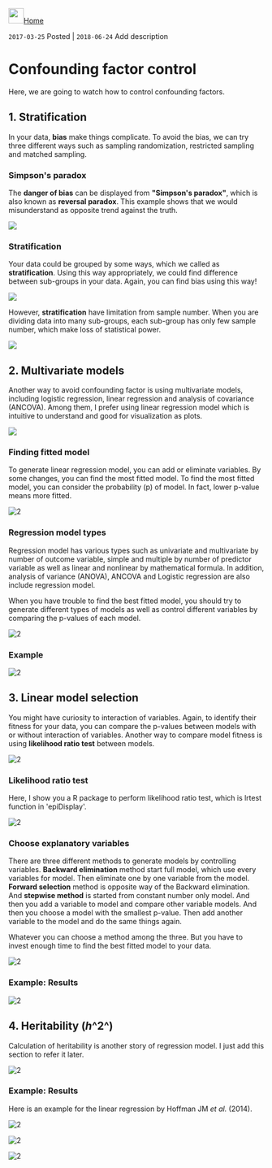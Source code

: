 <a href="https://kisudsoe.github.io"><img src="img/favicon.png" width="30px" /></a>[Home](https://kisudsoe.github.io)

`2017-03-25` Posted | `2018-06-24` Add description

# Confounding factor control

Here, we are going to watch how to control confounding factors.



## 1. Stratification

In your data, **bias** make things complicate. To avoid the bias, we can try three different ways such as sampling randomization, restricted sampling and matched sampling.

### Simpson's paradox

The **danger of bias** can be displayed from **"Simpson's paradox"**, which is also known as **reversal paradox**. This example shows that we would misunderstand as opposite trend against the truth.

![](/img/2017-03-25-Confounding_factor_control/슬라이드2.JPG)



### Stratification

Your data could be grouped by some ways, which we called as **stratification**. Using this way appropriately, we could find difference between sub-groups in your data. Again, you can find bias using this way!


![](/img/2017-03-25-Confounding_factor_control/슬라이드3.JPG)



However, **stratification** have limitation from sample number. When you are dividing data into many sub-groups, each sub-group has only few sample number, which make loss of statistical power.

![](/img/2017-03-25-Confounding_factor_control/슬라이드4.JPG)



## 2. Multivariate models

Another way to avoid confounding factor is using multivariate models, including logistic regression, linear regression and analysis of covariance (ANCOVA). Among them, I prefer using linear regression model which is intuitive to understand and good for visualization as plots.

![](/img/2017-03-25-Confounding_factor_control/슬라이드5.JPG)



### Finding fitted model

To generate linear regression model, you can add or eliminate variables. By some changes, you can find the most fitted model. To find the most fitted model, you can consider the probability (p) of model. In fact, lower p-value means more fitted.

![2](/img/2017-03-25-Confounding_factor_control/슬라이드6.JPG)



### Regression model types

Regression model has various types such as univariate and multivariate by number of outcome variable, simple and multiple by number of predictor variable as well as linear and nonlinear by mathematical formula. In addition, analysis of variance (ANOVA), ANCOVA and Logistic regression are also include regression model.

When you have trouble to find the best fitted model, you should try to generate different types of models as well as control different variables by comparing the p-values of each model.

![2](/img/2017-03-25-Confounding_factor_control/슬라이드7.JPG)



### Example

![2](/img/2017-03-25-Confounding_factor_control/슬라이드8.JPG)



## 3. Linear model selection

You might have curiosity to interaction of variables. Again, to identify their fitness for your data, you can compare the p-values between models with or without interaction of variables. Another way to compare model fitness is using **likelihood ratio test** between models.

![2](/img/2017-03-25-Confounding_factor_control/슬라이드9.JPG)



### Likelihood ratio test

Here, I show you a R package to perform likelihood ratio test, which is lrtest function in 'epiDisplay'.

![2](/img/2017-03-25-Confounding_factor_control/슬라이드10.JPG)



### Choose explanatory variables

There are three different methods to generate models by controlling variables. **Backward elimination** method start full model, which use every variables for model. Then eliminate one by one variable from the model. **Forward selection** method is opposite way of the Backward elimination. And **stepwise method** is started from constant number only model. And then you add a variable to model and compare other variable models. And then you choose a model with the smallest p-value. Then add another variable to the model and do the same things again.

Whatever you can choose a method among the three. But you have to invest enough time to find the best fitted model to your data.

![2](/img/2017-03-25-Confounding_factor_control/슬라이드11.JPG)



### Example: Results

![2](/img/2017-03-25-Confounding_factor_control/슬라이드13.JPG)



## 4. Heritability (*h*^2^)

Calculation of heritability is another story of regression model. I just add this section to refer it later.

![2](/img/2017-03-25-Confounding_factor_control/슬라이드14.JPG)



### Example: Results

Here is an example for the linear regression by Hoffman JM *et al.* (2014).

![2](/img/2017-03-25-Confounding_factor_control/슬라이드15.JPG)



![2](/img/2017-03-25-Confounding_factor_control/슬라이드16.JPG)



![2](/img/2017-03-25-Confounding_factor_control/슬라이드17.JPG)